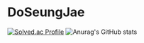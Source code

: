 # DoSeungJae
[![Solved.ac Profile](http://mazassumnida.wtf/api/v2/generate_badge?boj=gb4250)](https://solved.ac/gb4250/)
![Anurag's GitHub stats](https://github-readme-stats.vercel.app/api?username=DoSeungJae&show_icons=true&theme=radical)
<!--
**DoSeungJae/DoSeungJae** is a ✨ _special_ ✨ repository because its `README.md` (this file) appears on your GitHub profile.

Here are some ideas to get you started:

- 🔭 I’m currently working on ...
- 🌱 I’m currently learning ...
- 👯 I’m looking to collaborate on ...
- 🤔 I’m looking for help with ...
- 💬 Ask me about ...
- 📫 How to reach me: ...
- 😄 Pronouns: ...
- ⚡ Fun fact: ...
-->
